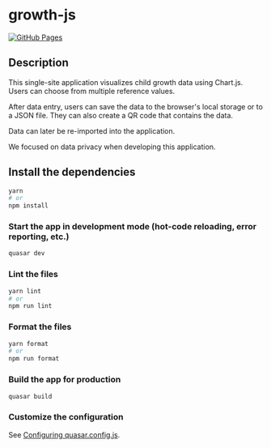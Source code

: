 # growth-js

[![GitHub Pages](https://github.com/CrescNet/growth-js/actions/workflows/gh-pages.yml/badge.svg?branch=master)](https://crescnet.github.io/growth-js)

## Description
This single-site application visualizes child growth data using Chart.js. Users can choose from multiple reference values.

After data entry, users can save the data to the browser's local storage or to a JSON file. They can also create a QR code that contains the data.

Data can later be re-imported into the application.

We focused on data privacy when developing this application.

## Install the dependencies
```bash
yarn
# or
npm install
```

### Start the app in development mode (hot-code reloading, error reporting, etc.)
```bash
quasar dev
```


### Lint the files
```bash
yarn lint
# or
npm run lint
```


### Format the files
```bash
yarn format
# or
npm run format
```



### Build the app for production
```bash
quasar build
```

### Customize the configuration
See [Configuring quasar.config.js](https://v2.quasar.dev/quasar-cli-vite/quasar-config-js).

